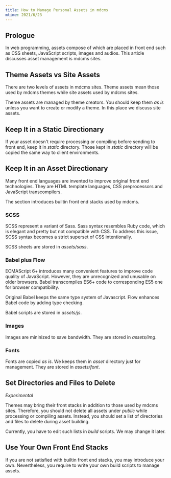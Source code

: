 ```yaml
---
title: How to Manage Personal Assets in mdcms
mtime: 2021/6/23
---
```


## Prologue

In web programming, assets compose of which are placed in front end such as CSS sheets, JavaScript scripts, images and audios. This article discusses asset management is mdcms sites.

## Theme Assets vs Site Assets

There are two levels of assets in mdcms sites. Theme assets mean those used by mdcms themes while site assets used by mdcms sites.

Theme assets are managed by theme creators. You should keep them *as is* unless you want to create or modify a theme. In this place we discuss site assets.

## Keep It in a Static Directionary

If your asset doesn't require processing or compiling before sending to front end, keep it in *static* directory. Those kept in *static* directory will be copied the same way to client environments.

## Keep It in an Asset Directionary

Many front end languages are invented to improve original front end technologies. They are HTML template languages, CSS preprocessors and JavaScript transcompilers.

The section introduces builtin front end stacks used by mdcms.

### SCSS

SCSS represent a variant of Sass. Sass syntax resembles Ruby code, which is elegant and pretty but not compatible with CSS. To address this issue, SCSS syntax becomes a strict superset of CSS intentionally.

SCSS sheets are stored in *assets/sass*.

### Babel plus Flow

ECMAScript 6+ introduces many convenient features to improve code quality of JavaScript. However, they are unrecognized and unusable on older browsers. Babel transcompiles ES6+ code to corresponding ES5 one for browser compatibility.

Original Babel keeps the same type system of Javascript. Flow enhances Babel code by adding type checking.

Babel scripts are stored in *assets/js*.

### Images

Images are mininized to save bandwidth. They are stored in *assets/img*.

### Fonts

Fonts are copied *as is*. We keeps them in *asset* directory just for management. They are stored in *assets/font*.

## Set Directories and Files to Delete

*Experimental*

Themes may bring their front stacks in addition to those used by mdcms sites. Therefore, you should not delete all assets under *public* while processing or compiling assets. Instead, you should set a list of directories and files to delete during asset building.

Currently, you have to edit such lists in *build* scripts. We may change it later.

## Use Your Own Front End Stacks

If you are not satisfied with builtin front end stacks, you may introduce your own. Nevertheless, you require to write your own build scripts to manage assets.
